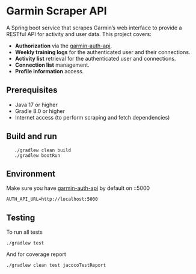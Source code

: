# Garmin Scraper API
A Spring boot service that scrapes Garmin’s web interface to provide a RESTful API for activity and user data. This project covers:

- **Authorization** via the [garmin-auth-api](https://github.com/nklido/garmin-auth-api).  
- **Weekly training logs** for the authenticated user and their connections.  
- **Activity list** retrieval for the authenticated user and connections.  
- **Connection list** management.  
- **Profile information** access.

## Prerequisites

- Java 17 or higher  
- Gradle 8.0 or higher  
- Internet access (to perform scraping and fetch dependencies)

## Build and run
```
   ./gradlew clean build
   ./gradlew bootRun
```

## Environment
Make sure you have [garmin-auth-api](https://github.com/your-org/garmin-auth-api) by default on ::5000

```
AUTH_API_URL=http://localhost:5000
```

## Testing

To run all tests 

```
./gradlew test
```

And for coverage report

```
./gradlew clean test jacocoTestReport
```
